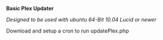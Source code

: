 **Basic Plex Updater**

_Designed to be used with ubuntu 64-Bit 10.04 Lucid or newer_

Download and setup a cron to run updatePlex.php